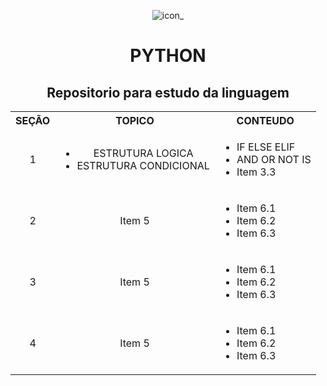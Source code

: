  
 
<div align="center">

![icon_](https://user-images.githubusercontent.com/61427998/230957822-61c3d9bd-dc48-44d2-87d8-30a4c1ce61d0.png)

</div>


<div align="center">

 <h1>PYTHON</h1>
 <h2>Repositorio para estudo da linguagem</h2>

</div>

<div>
<table style="text-align:center;">
  <tr>
    <th>SEÇÃO</th>
    <th>TOPICO</th>
    <th>CONTEUDO</th>
  </tr>
  <tr>
    <td>1</td>
    <td>
     <ul>
      <li>ESTRUTURA LOGICA</li>
      <li>ESTRUTURA CONDICIONAL</li>       
     </ul>
    </td>
    <td>
      <ul style="text-align:left;">
        <li>IF  ELSE   ELIF</li>
        <li>AND OR NOT IS</li>
        <li>Item 3.3</li>
      </ul>
    </td>
  </tr>
  <tr>
    <td>2</td>
    <td>Item 5</td>
    <td>
      <ul style="text-align:left;">
        <li>Item 6.1</li>
        <li>Item 6.2</li>
        <li>Item 6.3</li>
      </ul>
    </td>
  </tr>
  <tr>
    <td>3</td>
    <td>Item 5</td>
    <td>
      <ul style="text-align:left;">
        <li>Item 6.1</li>
        <li>Item 6.2</li>
        <li>Item 6.3</li>
      </ul>
    </td>
  </tr>
  <tr>
    <td>4</td>
    <td>Item 5</td>
    <td>
      <ul style="text-align:left;">
        <li>Item 6.1</li>
        <li>Item 6.2</li>
        <li>Item 6.3</li>
      </ul>
    </td>
  </tr>
 
</table>

</div>




